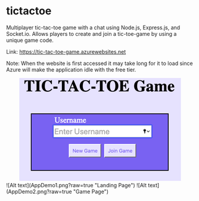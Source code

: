 # tictactoe
Multiplayer tic-tac-toe game with a chat using Node.js, Express.js, and Socket.io. Allows players to create and join a tic-toe-game by using a unique game code.

Link: https://tic-tac-toe-game.azurewebsites.net

Note: When the website is first accessed it may take long for it to load since Azure will make the application idle with the free tier.


<div style="text-align: center;"><img src="AppDemo1.png"/></div>
![Alt text](AppDemo1.png?raw=true "Landing Page")
![Alt text](AppDemo2.png?raw=true "Game Page")
